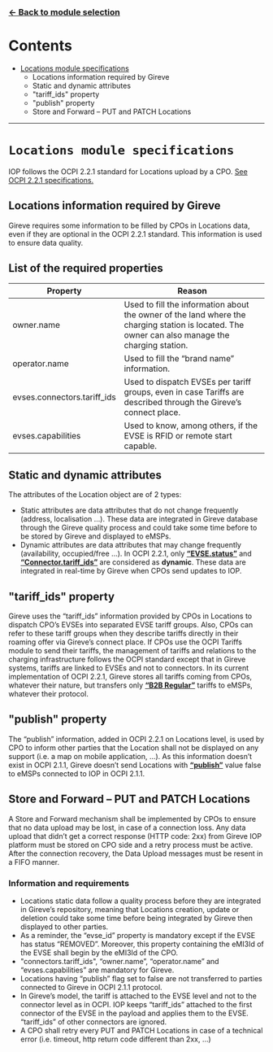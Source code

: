 ### [<- Back to module selection](cpo_edits.md)


# Contents 
* [Locations module specifications](#locations-module-specifications)
  - Locations information required by Gireve
  - Static and dynamic attributes
  - "tariff_ids" property
  - "publish" property
  - Store and Forward – PUT and PATCH Locations

***

# `Locations module specifications`

IOP follows the OCPI 2.2.1 standard for Locations upload by a CPO. [See OCPI 2.2.1 specifications.](https://github.com/ocpi/ocpi/blob/release-2.2.1-bugfixes/mod_locations.asciidoc)

## Locations information required by Gireve

Gireve requires some information to be filled by CPOs in Locations data, even if they are optional in the OCPI 2.2.1 standard. This information is used to ensure data quality.

## List of the required properties

| Property |	Reason |
| ----------- | ----------- |
| owner.name | Used to fill the information about the owner of the land where the charging station is located. The owner can also manage the charging station. |
| operator.name	| Used to fill the “brand name” information. |
| evses.connectors.tariff_ids |Used to dispatch EVSEs per tariff groups, even in case Tariffs are described through the Gireve’s connect place. |
| evses.capabilities |	Used to know, among others, if the EVSE is RFID or remote start capable. |

## Static and dynamic attributes

The attributes of the Location object are of 2 types:
-   Static attributes are data attributes that do not change frequently (address, localisation …). These data are integrated in Gireve database through the Gireve quality process and could take some time before to be stored by Gireve and displayed to eMSPs.
-   Dynamic attributes are data attributes that may change frequently (availability, occupied/free …). In OCPI 2.2.1, only **<ins>“EVSE.status”</ins>** and **<ins>“Connector.tariff_ids”</ins>** are considered as **dynamic**. These data are integrated in real-time by Gireve when CPOs send updates to IOP.

## "tariff_ids" property

Gireve uses the “tariff_ids” information provided by CPOs in Locations to dispatch CPO’s EVSEs into separated EVSE tariff groups. Also, CPOs can refer to these tariff groups when they describe tariffs directly in their roaming offer via Gireve’s connect place.
If CPOs use the OCPI Tariffs module to send their tariffs, the management of tariffs and relations to the charging infrastructure follows the OCPI standard except that in Gireve systems, tariffs are linked to EVSEs and not to connectors.
In its current implementation of OCPI 2.2.1, Gireve stores all tariffs coming from CPOs, whatever their nature, but transfers only **<ins>“B2B Regular”</ins>** tariffs to eMSPs, whatever their protocol.

## "publish" property
The “publish” information, added in OCPI 2.2.1 on Locations level, is used by CPO to inform other parties that the Location shall not be displayed on any support (i.e. a map on mobile application, …).
As this information doesn’t exist in OCPI 2.1.1, Gireve doesn’t send Locations with **<ins>“publish”</ins>** value false to eMSPs connected to IOP in OCPI 2.1.1.

## Store and Forward – PUT and PATCH Locations
A Store and Forward mechanism shall be implemented by CPOs to ensure that no data upload may be lost, in case of a connection loss. Any data upload that didn’t get a correct response (HTTP code: 2xx) from  Gireve IOP platform  must be stored on CPO side and a retry process must be active. After the connection recovery, the Data Upload messages must be resent in a FIFO manner.

### Information and requirements
-   Locations static data follow a quality process before they are integrated in Gireve’s repository, meaning that Locations creation, update or deletion could take some time before being integrated by Gireve then displayed to other parties.
-   As a reminder, the “evse_id” property is mandatory except if the EVSE has status “REMOVED”. Moreover, this property containing the eMI3Id of the EVSE shall begin by the eMI3Id of the CPO.
-   "connectors.tariff_ids", “owner.name”, “operator.name” and “evses.capabilities” are mandatory for Gireve.
-   Locations having “publish” flag set to false are not transferred to parties connected to Gireve in OCPI 2.1.1 protocol.
-   In Gireve’s model, the tariff is attached to the EVSE level and not to the connector level as in OCPI. IOP keeps “tariff_ids” attached to the first connector of the EVSE in the payload and applies them to the EVSE. “tariff_ids” of other connectors are ignored.
-   A CPO shall retry every PUT and PATCH Locations in case of a technical error (i.e. timeout, http return code different than 2xx, …) 

